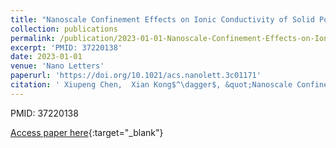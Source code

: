 ```yaml
---
title: "Nanoscale Confinement Effects on Ionic Conductivity of Solid Polymer Electrolytes: The Interplay between Diffusion and Dissociation"
collection: publications
permalink: /publication/2023-01-01-Nanoscale-Confinement-Effects-on-Ionic-Conductivity-of-Solid-Polymer-Electrolytes-The-Interplay-between-Diffusion-and-Dissociation
excerpt: 'PMID: 37220138'
date: 2023-01-01
venue: 'Nano Letters'
paperurl: 'https://doi.org/10.1021/acs.nanolett.3c01171'
citation: ' Xiupeng Chen,  Xian Kong$^\dagger$, &quot;Nanoscale Confinement Effects on Ionic Conductivity of Solid Polymer Electrolytes: The Interplay between Diffusion and Dissociation.&quot; Nano Letters, 2023, 23(11), 5194-5200'
---
```

PMID: 37220138

[Access paper here](https://doi.org/10.1021/acs.nanolett.3c01171){:target="_blank"}
